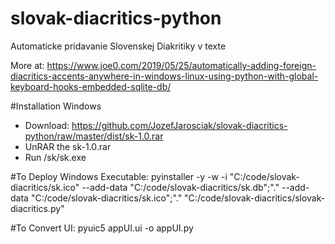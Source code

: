 # slovak-diacritics-python
Automaticke pridavanie Slovenskej Diakritiky v texte

More at:
https://www.joe0.com/2019/05/25/automatically-adding-foreign-diacritics-accents-anywhere-in-windows-linux-using-python-with-global-keyboard-hooks-embedded-sqlite-db/

#Installation Windows
- Download: https://github.com/JozefJarosciak/slovak-diacritics-python/raw/master/dist/sk-1.0.rar
- UnRAR the sk-1.0.rar
- Run /sk/sk.exe

#To Deploy Windows Executable:
pyinstaller -y -w -i "C:/code/slovak-diacritics/sk.ico" --add-data "C:/code/slovak-diacritics/sk.db";"." --add-data "C:/code/slovak-diacritics/sk.ico";"." "C:/code/slovak-diacritics/slovak-diacritics.py"

#To Convert UI:
pyuic5 appUI.ui -o appUI.py 